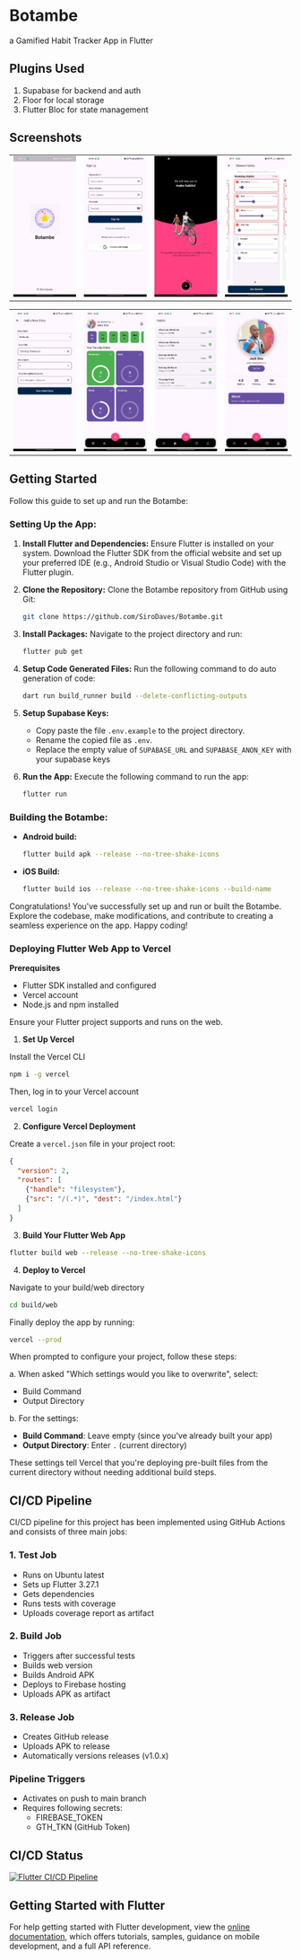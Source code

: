# Botambe

a Gamified Habit Tracker App in Flutter

## Plugins Used
1. Supabase for backend and auth
2. Floor for local storage
3. Flutter Bloc for state management

## Screenshots
<table>
    <tr>
        <td><img src="screenshots/image1.jpg" width="200px" /></td>
        <td><img src="screenshots/image3.jpg" width="200px" /></td>
        <td><img src="screenshots/image5.jpg" width="200px" /></td>
        <td><img src="screenshots/image4.jpg" width="200px" /></td>
    </tr>
</table>
<table>
    <tr>
        <td><img src="screenshots/image7.jpg" width="200px" /></td>
        <td><img src="screenshots/image8.jpg" width="200px" /></td>
        <td><img src="screenshots/image9.jpg" width="200px" /></td>
        <td><img src="screenshots/image6.jpg" width="200px" /></td>
    </tr>
</table>

## Getting Started

Follow this guide to set up and run the Botambe:

### Setting Up the App:

1. **Install Flutter and Dependencies:** Ensure Flutter is installed on your system. Download the Flutter SDK from the official website and set up your preferred IDE (e.g., Android Studio or Visual Studio Code) with the Flutter plugin.

2. **Clone the Repository:** Clone the Botambe repository from GitHub using Git:

    ```bash
    git clone https://github.com/SiroDaves/Botambe.git
    ```

3. **Install Packages:** Navigate to the project directory and run:

    ```bash
    flutter pub get
    ```

4. **Setup Code Generated Files:** Run the following command to do auto generation of code:

    ```bash
    dart run build_runner build --delete-conflicting-outputs
    ```

5. **Setup Supabase Keys:** 
    - Copy paste the file ```.env.example``` to the project directory.
    - Rename the copied file as ```.env```. 
    - Replace the empty value of ```SUPABASE_URL``` and ```SUPABASE_ANON_KEY``` with your supabase keys

6. **Run the App:** Execute the following command to run the app:

    ```bash
    flutter run
    ```

### Building the Botambe:

- **Android build:**

    ```bash
    flutter build apk --release --no-tree-shake-icons
    ```

- **iOS Build:**

    ```bash
    flutter build ios --release --no-tree-shake-icons --build-name
    ```

Congratulations! You've successfully set up and run or built the Botambe. Explore the codebase, make modifications, and contribute to creating a seamless experience on the app. Happy coding!

### Deploying Flutter Web App to Vercel
**Prerequisites**

- Flutter SDK installed and configured
- Vercel account
- Node.js and npm installed

Ensure your Flutter project supports and runs on the web.

1. **Set Up Vercel**

Install the Vercel CLI

```bash
npm i -g vercel
```

Then, log in to your Vercel account

```bash
vercel login
```

2. **Configure Vercel Deployment**

Create a `vercel.json` file in your project root:

```json
{
  "version": 2,
  "routes": [
    {"handle": "filesystem"},
    {"src": "/(.*)", "dest": "/index.html"}
  ]
}
```

3. **Build Your Flutter Web App**
```bash
flutter build web --release --no-tree-shake-icons
```

4. **Deploy to Vercel**

Navigate to your build/web directory
```bash
cd build/web
```

Finally deploy the app by running:
```bash
vercel --prod
```
When prompted to configure your project, follow these steps:

a. When asked "Which settings would you like to overwrite", select:
   - Build Command
   - Output Directory

b. For the settings:
   - **Build Command**: Leave empty (since you've already built your app)
   - **Output Directory**: Enter `.` (current directory)

These settings tell Vercel that you're deploying pre-built files from the current directory without needing additional build steps.


## CI/CD Pipeline

CI/CD pipeline for this project has been implemented using GitHub Actions and consists of three main jobs:

### 1. Test Job
- Runs on Ubuntu latest
- Sets up Flutter 3.27.1
- Gets dependencies
- Runs tests with coverage
- Uploads coverage report as artifact

### 2. Build Job
- Triggers after successful tests
- Builds web version
- Builds Android APK
- Deploys to Firebase hosting
- Uploads APK as artifact

### 3. Release Job
- Creates GitHub release
- Uploads APK to release
- Automatically versions releases (v1.0.x)

### Pipeline Triggers
- Activates on push to main branch
- Requires following secrets:
  - FIREBASE_TOKEN
  - GTH_TKN (GitHub Token)

## CI/CD Status
[![Flutter CI/CD Pipeline](https://github.com/SiroDaves/Botambe/actions/workflows/main.yml/badge.svg)](https://github.com/SiroDaves/Botambe/actions/workflows/main.yml)

## Getting Started with Flutter

For help getting started with Flutter development, view the
[online documentation](https://docs.flutter.dev/), which offers tutorials,
samples, guidance on mobile development, and a full API reference.